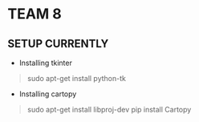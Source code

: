 # TEAM 8

## SETUP CURRENTLY
* Installing tkinter
> sudo apt-get install python-tk
* Installing cartopy
> sudo apt-get install libproj-dev
> pip install Cartopy
